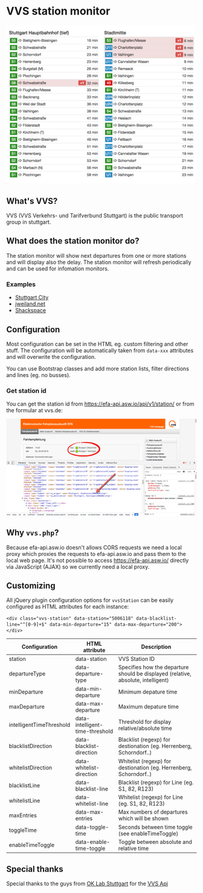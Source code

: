 # VVS station monitor

![VVS station monitor](documentation/preview.png "VVS station montitor")

## What's VVS?

VVS (VVS Verkehrs- und Tarifverbund Stuttgart) is the public transport group in stuttgart.

## What does the station monitor do?

The station monitor will show next departures from one or more stations
and will display also the delay.
The station monitor will refresh periodically and can be used for
infomation monitors.

### Examples

- [Stuttgart City](https://stationmonitor.lugbb.org/)
- [jweiland.net](https://stationmonitor.lugbb.org/jweiland.html)
- [Shackspace](https://stationmonitor.lugbb.org/shackspace.html)

## Configuration

Most configuration can be set in the HTML eg. custom filtering and 
other stuff. The configuration will be automatically taken 
from `data-xxx` attributes and will overwrite the configuration.

You can use Bootstrap classes and add more station lists, filter 
directions and lines (eg. no busses).

### Get station id

You can get the station id from https://efa-api.asw.io/api/v1/station/ 
or from the formular at vvs.de:

![VVS station id](documentation/get-station-id.png "VVS station id")

## Why `vvs.php`?

Because efa-api.asw.io doesn't allows CORS requests we need a local proxy
which proxies the requests to efa-api.asw.io and pass them to the local
web page.
It's not possible to access https://efa-api.asw.io/ directly via 
JavaScript (AJAX) so we currently need a local proxy.

## Customizing

All jQuery plugin configuration options for `vvsStation` can be easily configured as HTML attributes for each instance:

```
<div class="vvs-station" data-station="5006118" data-blacklist-line="^[0-9]+$" data-min-departure="15" data-max-departure="200"></div>

```


Configuration            | HTML attribute                  | Description
-------------------------|---------------------------------|--------------------------------------------------------------------------------------
station                  | data-station                    | VVS Station ID
departureType            | data-departure-type             | Specifies how the departure should be displayed (relative, absolute, intelligent)
minDeparture             | data-min-departure              | Minimum depature time
maxDeparture             | data-max-departure              | Maximum depature time
intelligentTimeThreshold | data-intelligent-time-threshold | Threshold for display relative/absolute time
blacklistDirection       | data-blacklist-direction        | Blacklist (regexp) for destionation (eg. Herrenberg, Schorndorf..)
whitelistDirection       | data-whitelist-direction        | Whitelist (regexp) for destionation (eg. Herrenberg, Schorndorf..)
blacklistLine            | data-blacklist-line             | Blacklist (regexp) for Line (eg. S1, 82, R123)
whitelistLine            | data-whitelist-line             | Whitelist (regexp) for Line (eg. S1, 82, R123)
maxEntries               | data-max-entries                | Max numbers of departures which will be shown
toggleTime               | data-toggle-time                | Seconds between time toggle (see enableTimeToggle)
enableTimeToggle         | data-enable-time-toggle         | Toggle between absolute and relative time

## Special thanks

Special thanks to the guys from [OK Lab Stuttgart](http://codefor.de/stuttgart/) for the [VVS Api](http://codefor.de/projekte/2015-06-09-stgt-efa-meta-api)
